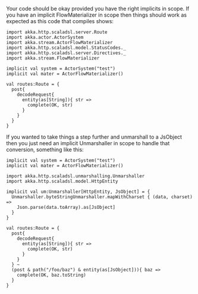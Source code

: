 Your code should be okay provided you have the right implicits in scope. If you have an implicit FlowMaterializer in scope then things should work as expected as this code that compiles shows:

```
import akka.http.scaladsl.server.Route
import akka.actor.ActorSystem
import akka.stream.ActorFlowMaterializer
import akka.http.scaladsl.model.StatusCodes._
import akka.http.scaladsl.server.Directives._
import akka.stream.FlowMaterializer

implicit val system = ActorSystem("test")
implicit val mater = ActorFlowMaterializer()

val routes:Route = {
  post{
    decodeRequest{
      entity(as[String]){ str =>
        complete(OK, str) 
      }
    }
  }    
}
```

If you wanted to take things a step further and unmarshall to a JsObject then you just need an implicit Unmarshaller in scope to handle that conversion, something like this:

```
implicit val system = ActorSystem("test")
implicit val mater = ActorFlowMaterializer()

import akka.http.scaladsl.unmarshalling.Unmarshaller
import akka.http.scaladsl.model.HttpEntity

implicit val um:Unmarshaller[HttpEntity, JsObject] = {
  Unmarshaller.byteStringUnmarshaller.mapWithCharset { (data, charset) =>
    Json.parse(data.toArray).as[JsObject]
  }    
}  

val routes:Route = {
  post{
    decodeRequest{
      entity(as[String]){ str =>
        complete(OK, str) 
      }
    }
  } ~
  (post & path("/foo/baz") & entity(as[JsObject])){ baz =>
    complete(OK, baz.toString)
  }    
}
```
